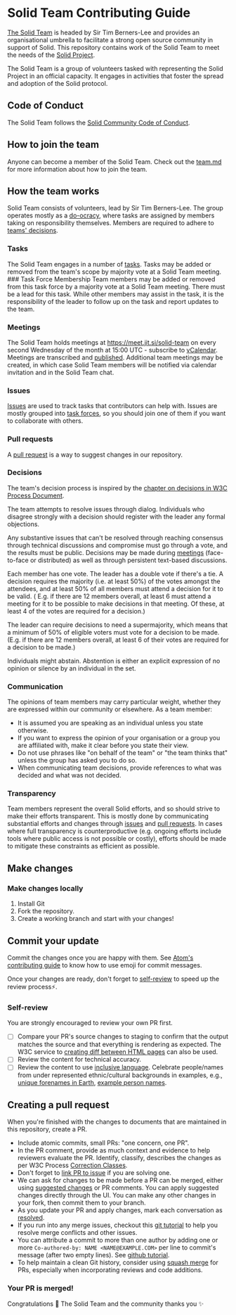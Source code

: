 # Solid Team Contributing Guide

[The Solid Team](team.md) is headed by Sir Tim Berners-Lee and provides an organisational umbrella to facilitate a
strong open source community in support of Solid. This repository contains work of the Solid Team to meet the needs of
the [Solid Project](https://solidproject.org/).

The Solid Team is a group of volunteers tasked with representing the Solid Project in an official capacity. It engages
in activities that foster the spread and adoption of the Solid protocol.

## Code of Conduct

The Solid Team follows
the [Solid Community Code of Conduct](https://github.com/solid/process/blob/main/code-of-conduct.md).

## How to join the team

Anyone can become a member of the Solid Team. Check out the [team.md](team.md) for more information about how to join
the team.

## How the team works

Solid Team consists of volunteers, lead by Sir Tim Berners-Lee. The group operates mostly as
a [do-ocracy](https://communitywiki.org/wiki/DoOcracy), where tasks are assigned by members taking on responsibility
themselves. Members are required to adhere to [teams' decisions](#decisions).

### Tasks

The Solid Team engages in a number of [tasks](tasks). Tasks may be added or removed from the team's scope by majority
vote at a Solid Team meeting. ### Task Force Membership Team members may be added or removed from this task force by a
majority vote at a Solid Team meeting. There must be a lead for this task. While other members may assist in the task,
it is the responsibility of the leader to follow up on the task and report updates to the team.

### Meetings

The Solid Team holds meetings at <https://meet.jit.si/solid-team> on every second Wednesday of the month at 15:00 UTC -
subscribe to [vCalendar](https://raw.githubusercontent.com/solid/team/main/meetings/calendar.ics). Meetings are
transcribed and [published](meetings). Additional team meetings may be created, in which case Solid Team members will be
notified via calendar invitation and in the Solid Team chat.

### Issues

[Issues](https://docs.github.com/en/github/managing-your-work-on-github/about-issues)
are used to track tasks that contributors can help with. Issues are mostly grouped
into [task forces](README.md#ongoing-task-forces), so you should join one of them if you want to collaborate with
others.

### Pull requests

A [pull
request](https://docs.github.com/en/github/collaborating-with-issues-and-pull-requests/about-pull-requests)
is a way to suggest changes in our repository.

### Decisions

The team's decision process is inspired by
the [chapter on decisions in W3C Process Document](https://www.w3.org/Consortium/Process/#decisions).

The team attempts to resolve issues through dialog. Individuals who disagree strongly with a decision should register
with the leader any formal objections.

Any substantive issues that can't be resolved through reaching consensus through technical discussions and compromise
must go through a vote, and the results must be public. Decisions may be made during [meetings](./meetings)
(face-to-face or distributed) as well as through persistent text-based discussions.

Each member has one vote. The leader has a double vote if there's a tie. A decision requires the majority (i.e. at least
50%) of the votes amongst the attendees, and at least 50% of all members must attend a decision for it to be valid. (
E.g. if there are 12 members overall, at least 6 must attend a meeting for it to be possible to make decisions in that
meeting. Of these, at least 4 of the votes are required for a decision.)

The leader can require decisions to need a supermajority, which means that a minimum of 50% of eligible voters must vote
for a decision to be made. (E.g. if there are 12 members overall, at least 6 of their votes are required for a decision
to be made.)

Individuals might abstain. Abstention is either an explicit expression of no opinion or silence by an individual in the
set.

### Communication

The opinions of team members may carry particular weight, whether they are expressed within our community or elsewhere.
As a team member:

* It is assumed you are speaking as an individual unless you state otherwise.
* If you want to express the opinion of your organisation or a group you are affiliated with, make it clear before you
  state their view.
* Do not use phrases like "on behalf of the team" or "the team thinks that" unless the group has asked you to do so.
* When communicating team decisions, provide references to what was decided and what was not decided.

### Transparency

Team members represent the overall Solid efforts, and so should strive to make their efforts transparent. This is mostly
done by communicating substantial efforts and changes through [issues](#issues) and [pull requests](#pull-requests). In
cases where full transparency is counterproductive (e.g. ongoing efforts include tools where public access is not
possible or costly), efforts should be made to mitigate these constraints as efficient as possible.

## Make changes

### Make changes locally

1. Install Git
2. Fork the repository.
3. Create a working branch and start with your changes!

## Commit your update

Commit the changes once you are happy with them. See [Atom's contributing
guide](https://github.com/atom/atom/blob/master/CONTRIBUTING.md#git-commit-messages)
to know how to use emoji for commit messages.

Once your changes are ready, don't forget to [self-review](#self-review) to
speed up the review process:zap:.

### Self-review

You are strongly encouraged to review your own PR first.

* [ ] Compare your PR's source changes to staging to confirm that the
  output matches the source and that everything is rendering as expected. The
  W3C service to [creating diff between HTML pages](https://services.w3.org/htmldiff)
  can also be used.
* [ ] Review the content for technical accuracy.
* [ ] Review the content to use [inclusive
  language](https://github.com/github/docs/blob/main/contributing/content-style-guide.md#inclusive-language).
  Celebrate people/names from under represented ethnic/cultural backgrounds in
  examples, e.g., [unique forenames in
  Earth](https://forebears.io/earth/forenames), [example person
  names](https://developers.google.com/style/examples#example-person-names).

## Creating a pull request

When you're finished with the changes to documents that are maintained in this
repository, create a PR.

* Include atomic commits, small PRs: "one concern, one PR".
* In the PR comment, provide as much context and evidence to help reviewers
  evaluate the PR. Identify, classify, describes the changes as per W3C
  Process [Correction
  Classes](https://www.w3.org/Consortium/Process/#correction-classes).
* Don't forget to [link PR to
  issue](https://docs.github.com/en/issues/tracking-your-work-with-issues/linking-a-pull-request-to-an-issue)
  if you are solving one.
* We can ask for changes to be made before a PR can be merged, either using
  [suggested
  changes](https://docs.github.com/en/github/collaborating-with-issues-and-pull-requests/incorporating-feedback-in-your-pull-request)
  or PR comments. You can apply suggested changes directly through the UI. You
  can make any other changes in your fork, then commit them to your branch.
* As you update your PR and apply changes, mark each conversation as
  [resolved](https://docs.github.com/en/github/collaborating-with-issues-and-pull-requests/commenting-on-a-pull-request#resolving-conversations).
* If you run into any merge issues, checkout this [git
  tutorial](https://lab.github.com/githubtraining/managing-merge-conflicts) to
  help you resolve merge conflicts and other issues.
* You can attribute a commit to more than one author by adding one or more
  `Co-authored-by: NAME <NAME@EXAMPLE.COM>` per line to commit's message
  (after two empty lines). See [github
  tutorial](https://docs.github.com/en/pull-requests/committing-changes-to-your-project/creating-and-editing-commits/creating-a-commit-with-multiple-authors).
* To help maintain a clean Git history, consider using [squash
  merge](https://docs.github.com/en/repositories/configuring-branches-and-merges-in-your-repository/configuring-pull-request-merges/about-merge-methods-on-github#squashing-your-merge-commits)
  for PRs, especially when incorporating reviews and code additions.

### Your PR is merged!

Congratulations :tada: The Solid Team and the community thanks you :sparkles: 